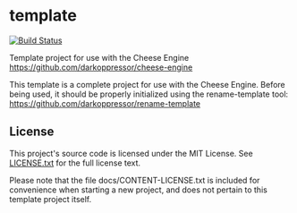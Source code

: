 # template
[![Build Status](https://wells-family.xyz/jenkins/buildStatus/icon?job=template)](https://wells-family.xyz/jenkins/job/template)

Template project for use with the Cheese Engine
https://github.com/darkoppressor/cheese-engine

This template is a complete project for use with the Cheese Engine. Before being used, it should be properly initialized
using the rename-template tool: https://github.com/darkoppressor/rename-template

## License
This project's source code is licensed under the MIT License. See [LICENSE.txt](docs/LICENSE.txt) for the full license text.

Please note that the file docs/CONTENT-LICENSE.txt is included for convenience when starting a new project,
and does not pertain to this template project itself.
